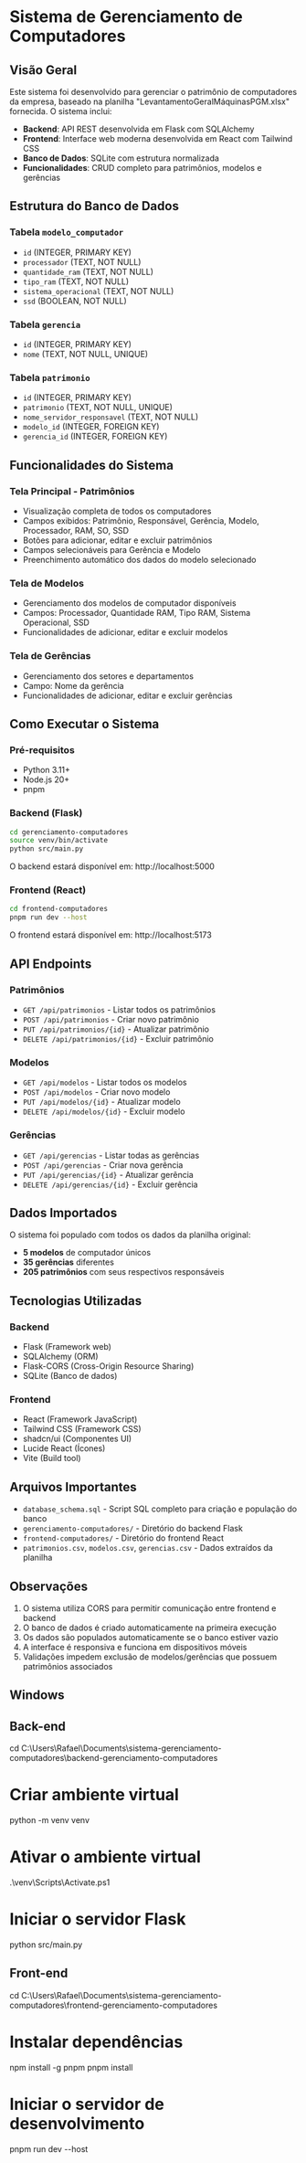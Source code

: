# Sistema de Gerenciamento de Computadores

## Visão Geral

Este sistema foi desenvolvido para gerenciar o patrimônio de computadores da empresa, baseado na planilha "LevantamentoGeralMáquinasPGM.xlsx" fornecida. O sistema inclui:

- **Backend**: API REST desenvolvida em Flask com SQLAlchemy
- **Frontend**: Interface web moderna desenvolvida em React com Tailwind CSS
- **Banco de Dados**: SQLite com estrutura normalizada
- **Funcionalidades**: CRUD completo para patrimônios, modelos e gerências

## Estrutura do Banco de Dados

### Tabela `modelo_computador`
- `id` (INTEGER, PRIMARY KEY)
- `processador` (TEXT, NOT NULL)
- `quantidade_ram` (TEXT, NOT NULL)
- `tipo_ram` (TEXT, NOT NULL)
- `sistema_operacional` (TEXT, NOT NULL)
- `ssd` (BOOLEAN, NOT NULL)

### Tabela `gerencia`
- `id` (INTEGER, PRIMARY KEY)
- `nome` (TEXT, NOT NULL, UNIQUE)

### Tabela `patrimonio`
- `id` (INTEGER, PRIMARY KEY)
- `patrimonio` (TEXT, NOT NULL, UNIQUE)
- `nome_servidor_responsavel` (TEXT, NOT NULL)
- `modelo_id` (INTEGER, FOREIGN KEY)
- `gerencia_id` (INTEGER, FOREIGN KEY)

## Funcionalidades do Sistema

### Tela Principal - Patrimônios
- Visualização completa de todos os computadores
- Campos exibidos: Patrimônio, Responsável, Gerência, Modelo, Processador, RAM, SO, SSD
- Botões para adicionar, editar e excluir patrimônios
- Campos selecionáveis para Gerência e Modelo
- Preenchimento automático dos dados do modelo selecionado

### Tela de Modelos
- Gerenciamento dos modelos de computador disponíveis
- Campos: Processador, Quantidade RAM, Tipo RAM, Sistema Operacional, SSD
- Funcionalidades de adicionar, editar e excluir modelos

### Tela de Gerências
- Gerenciamento dos setores e departamentos
- Campo: Nome da gerência
- Funcionalidades de adicionar, editar e excluir gerências

## Como Executar o Sistema

### Pré-requisitos
- Python 3.11+
- Node.js 20+
- pnpm

### Backend (Flask)
```bash
cd gerenciamento-computadores
source venv/bin/activate
python src/main.py
```
O backend estará disponível em: http://localhost:5000

### Frontend (React)
```bash
cd frontend-computadores
pnpm run dev --host
```
O frontend estará disponível em: http://localhost:5173

## API Endpoints

### Patrimônios
- `GET /api/patrimonios` - Listar todos os patrimônios
- `POST /api/patrimonios` - Criar novo patrimônio
- `PUT /api/patrimonios/{id}` - Atualizar patrimônio
- `DELETE /api/patrimonios/{id}` - Excluir patrimônio

### Modelos
- `GET /api/modelos` - Listar todos os modelos
- `POST /api/modelos` - Criar novo modelo
- `PUT /api/modelos/{id}` - Atualizar modelo
- `DELETE /api/modelos/{id}` - Excluir modelo

### Gerências
- `GET /api/gerencias` - Listar todas as gerências
- `POST /api/gerencias` - Criar nova gerência
- `PUT /api/gerencias/{id}` - Atualizar gerência
- `DELETE /api/gerencias/{id}` - Excluir gerência

## Dados Importados

O sistema foi populado com todos os dados da planilha original:
- **5 modelos** de computador únicos
- **35 gerências** diferentes
- **205 patrimônios** com seus respectivos responsáveis

## Tecnologias Utilizadas

### Backend
- Flask (Framework web)
- SQLAlchemy (ORM)
- Flask-CORS (Cross-Origin Resource Sharing)
- SQLite (Banco de dados)

### Frontend
- React (Framework JavaScript)
- Tailwind CSS (Framework CSS)
- shadcn/ui (Componentes UI)
- Lucide React (Ícones)
- Vite (Build tool)

## Arquivos Importantes

- `database_schema.sql` - Script SQL completo para criação e população do banco
- `gerenciamento-computadores/` - Diretório do backend Flask
- `frontend-computadores/` - Diretório do frontend React
- `patrimonios.csv`, `modelos.csv`, `gerencias.csv` - Dados extraídos da planilha

## Observações

1. O sistema utiliza CORS para permitir comunicação entre frontend e backend
2. O banco de dados é criado automaticamente na primeira execução
3. Os dados são populados automaticamente se o banco estiver vazio
4. A interface é responsiva e funciona em dispositivos móveis
5. Validações impedem exclusão de modelos/gerências que possuem patrimônios associados

## Windows

## Back-end

cd C:\Users\Rafael\Documents\sistema-gerenciamento-computadores\backend-gerenciamento-computadores

# Criar ambiente virtual
python -m venv venv

# Ativar o ambiente virtual
.\venv\Scripts\Activate.ps1

# Iniciar o servidor Flask
python src/main.py

## Front-end

cd C:\Users\Rafael\Documents\sistema-gerenciamento-computadores\frontend-gerenciamento-computadores

# Instalar dependências
npm install -g pnpm
pnpm install

# Iniciar o servidor de desenvolvimento
pnpm run dev --host